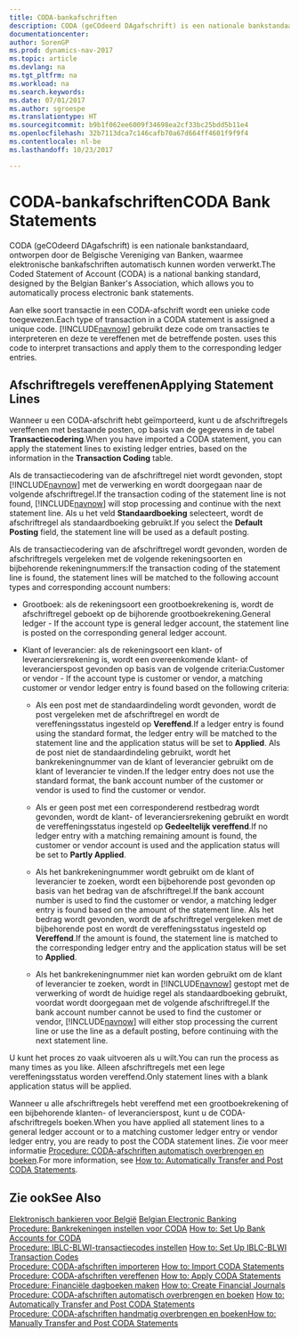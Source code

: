 ```yaml
---
title: CODA-bankafschriften
description: CODA (geCOdeerd DAgafschrift) is een nationale bankstandaard, ontworpen door de Belgische Vereniging van Banken, waarmee elektronische bankafschriften automatisch kunnen worden verwerkt.
documentationcenter: 
author: SorenGP
ms.prod: dynamics-nav-2017
ms.topic: article
ms.devlang: na
ms.tgt_pltfrm: na
ms.workload: na
ms.search.keywords: 
ms.date: 07/01/2017
ms.author: sgroespe
ms.translationtype: HT
ms.sourcegitcommit: b9b1f062ee6009f34698ea2cf33bc25bdd5b11e4
ms.openlocfilehash: 32b7113dca7c146cafb70a67d664ff4601f9f9f4
ms.contentlocale: nl-be
ms.lasthandoff: 10/23/2017

---
```

# <a name="coda-bank-statements"></a><span data-ttu-id="a85ce-103">CODA-bankafschriften</span><span class="sxs-lookup"><span data-stu-id="a85ce-103">CODA Bank Statements</span></span>
<span data-ttu-id="a85ce-104">CODA (geCOdeerd DAgafschrift) is een nationale bankstandaard, ontworpen door de Belgische Vereniging van Banken, waarmee elektronische bankafschriften automatisch kunnen worden verwerkt.</span><span class="sxs-lookup"><span data-stu-id="a85ce-104">The Coded Statement of Account (CODA) is a national banking standard, designed by the Belgian Banker's Association, which allows you to automatically process electronic bank statements.</span></span>  

<span data-ttu-id="a85ce-105">Aan elke soort transactie in een CODA-afschrift wordt een unieke code toegewezen.</span><span class="sxs-lookup"><span data-stu-id="a85ce-105">Each type of transaction in a CODA statement is assigned a unique code.</span></span> [!INCLUDE[navnow](../../includes/navnow_md.md)]<span data-ttu-id="a85ce-106"> gebruikt deze code om transacties te interpreteren en deze te vereffenen met de betreffende posten.</span><span class="sxs-lookup"><span data-stu-id="a85ce-106"> uses this code to interpret transactions and apply them to the corresponding ledger entries.</span></span>  

## <a name="applying-statement-lines"></a><span data-ttu-id="a85ce-107">Afschriftregels vereffenen</span><span class="sxs-lookup"><span data-stu-id="a85ce-107">Applying Statement Lines</span></span>  
<span data-ttu-id="a85ce-108">Wanneer u een CODA-afschrift hebt geïmporteerd, kunt u de afschriftregels vereffenen met bestaande posten, op basis van de gegevens in de tabel **Transactiecodering**.</span><span class="sxs-lookup"><span data-stu-id="a85ce-108">When you have imported a CODA statement, you can apply the statement lines to existing ledger entries, based on the information in the **Transaction Coding** table.</span></span>  

<span data-ttu-id="a85ce-109">Als de transactiecodering van de afschriftregel niet wordt gevonden, stopt [!INCLUDE[navnow](../../includes/navnow_md.md)] met de verwerking en wordt doorgegaan naar de volgende afschriftregel.</span><span class="sxs-lookup"><span data-stu-id="a85ce-109">If the transaction coding of the statement line is not found, [!INCLUDE[navnow](../../includes/navnow_md.md)] will stop processing and continue with the next statement line.</span></span> <span data-ttu-id="a85ce-110">Als u het veld **Standaardboeking** selecteert, wordt de afschriftregel als standaardboeking gebruikt.</span><span class="sxs-lookup"><span data-stu-id="a85ce-110">If you select the **Default Posting** field, the statement line will be used as a default posting.</span></span>  

<span data-ttu-id="a85ce-111">Als de transactiecodering van de afschriftregel wordt gevonden, worden de afschriftregels vergeleken met de volgende rekeningsoorten en bijbehorende rekeningnummers:</span><span class="sxs-lookup"><span data-stu-id="a85ce-111">If the transaction coding of the statement line is found, the statement lines will be matched to the following account types and corresponding account numbers:</span></span>  

- <span data-ttu-id="a85ce-112">Grootboek: als de rekeningsoort een grootboekrekening is, wordt de afschriftregel geboekt op de bijhorende grootboekrekening.</span><span class="sxs-lookup"><span data-stu-id="a85ce-112">General ledger - If the account type is general ledger account, the statement line is posted on the corresponding general ledger account.</span></span>  

- <span data-ttu-id="a85ce-113">Klant of leverancier: als de rekeningsoort een klant- of leveranciersrekening is, wordt een overeenkomende klant- of leverancierspost gevonden op basis van de volgende criteria:</span><span class="sxs-lookup"><span data-stu-id="a85ce-113">Customer or vendor - If the account type is customer or vendor, a matching customer or vendor ledger entry is found based on the following criteria:</span></span>  

    - <span data-ttu-id="a85ce-114">Als een post met de standaardindeling wordt gevonden, wordt de post vergeleken met de afschriftregel en wordt de vereffeningsstatus ingesteld op **Vereffend**.</span><span class="sxs-lookup"><span data-stu-id="a85ce-114">If a ledger entry is found using the standard format, the ledger entry will be matched to the statement line and the application status will be set to **Applied**.</span></span> <span data-ttu-id="a85ce-115">Als de post niet de standaardindeling gebruikt, wordt het bankrekeningnummer van de klant of leverancier gebruikt om de klant of leverancier te vinden.</span><span class="sxs-lookup"><span data-stu-id="a85ce-115">If the ledger entry does not use the standard format, the bank account number of the customer or vendor is used to find the customer or vendor.</span></span>  

    - <span data-ttu-id="a85ce-116">Als er geen post met een corresponderend restbedrag wordt gevonden, wordt de klant- of leveranciersrekening gebruikt en wordt de vereffeningsstatus ingesteld op **Gedeeltelijk vereffend**.</span><span class="sxs-lookup"><span data-stu-id="a85ce-116">If no ledger entry with a matching remaining amount is found, the customer or vendor account is used and the application status will be set to **Partly Applied**.</span></span>  

    - <span data-ttu-id="a85ce-117">Als het bankrekeningnummer wordt gebruikt om de klant of leverancier te zoeken, wordt een bijbehorende post gevonden op basis van het bedrag van de afschriftregel.</span><span class="sxs-lookup"><span data-stu-id="a85ce-117">If the bank account number is used to find the customer or vendor, a matching ledger entry is found based on the amount of the statement line.</span></span> <span data-ttu-id="a85ce-118">Als het bedrag wordt gevonden, wordt de afschriftregel vergeleken met de bijbehorende post en wordt de vereffeningsstatus ingesteld op **Vereffend**.</span><span class="sxs-lookup"><span data-stu-id="a85ce-118">If the amount is found, the statement line is matched to the corresponding ledger entry and the application status will be set to **Applied**.</span></span>  

    - <span data-ttu-id="a85ce-119">Als het bankrekeningnummer niet kan worden gebruikt om de klant of leverancier te zoeken, wordt in [!INCLUDE[navnow](../../includes/navnow_md.md)] gestopt met de verwerking of wordt de huidige regel als standaardboeking gebruikt, voordat wordt doorgegaan met de volgende afschriftregel.</span><span class="sxs-lookup"><span data-stu-id="a85ce-119">If the bank account number cannot be used to find the customer or vendor, [!INCLUDE[navnow](../../includes/navnow_md.md)] will either stop processing the current line or use the line as a default posting, before continuing with the next statement line.</span></span>  

<span data-ttu-id="a85ce-120">U kunt het proces zo vaak uitvoeren als u wilt.</span><span class="sxs-lookup"><span data-stu-id="a85ce-120">You can run the process as many times as you like.</span></span> <span data-ttu-id="a85ce-121">Alleen afschriftregels met een lege vereffeningsstatus worden vereffend.</span><span class="sxs-lookup"><span data-stu-id="a85ce-121">Only statement lines with a blank application status will be applied.</span></span>  

<span data-ttu-id="a85ce-122">Wanneer u alle afschriftregels hebt vereffend met een grootboekrekening of een bijbehorende klanten- of leverancierspost, kunt u de CODA-afschriftregels boeken.</span><span class="sxs-lookup"><span data-stu-id="a85ce-122">When you have applied all statement lines to a general ledger account or to a matching customer ledger entry or vendor ledger entry, you are ready to post the CODA statement lines.</span></span> <span data-ttu-id="a85ce-123">Zie voor meer informatie [Procedure: CODA-afschriften automatisch overbrengen en boeken](how-to-manually-transfer-and-post-coda-statements.md).</span><span class="sxs-lookup"><span data-stu-id="a85ce-123">For more information, see [How to: Automatically Transfer and Post CODA Statements](how-to-manually-transfer-and-post-coda-statements.md).</span></span>  

## <a name="see-also"></a><span data-ttu-id="a85ce-124">Zie ook</span><span class="sxs-lookup"><span data-stu-id="a85ce-124">See Also</span></span>  
 <span data-ttu-id="a85ce-125">[Elektronisch bankieren voor België](belgian-electronic-banking.md) </span><span class="sxs-lookup"><span data-stu-id="a85ce-125">[Belgian Electronic Banking](belgian-electronic-banking.md) </span></span>  
 <span data-ttu-id="a85ce-126">[Procedure: Bankrekeningen instellen voor CODA](how-to-set-up-bank-accounts-for-coda.md) </span><span class="sxs-lookup"><span data-stu-id="a85ce-126">[How to: Set Up Bank Accounts for CODA](how-to-set-up-bank-accounts-for-coda.md) </span></span>  
 <span data-ttu-id="a85ce-127">[Procedure: IBLC-BLWI-transactiecodes instellen](how-to-set-up-iblc-blwi-transaction-codes.md) </span><span class="sxs-lookup"><span data-stu-id="a85ce-127">[How to: Set Up IBLC-BLWI Transaction Codes](how-to-set-up-iblc-blwi-transaction-codes.md) </span></span>  
 <span data-ttu-id="a85ce-128">[Procedure: CODA-afschriften importeren](how-to-import-coda-statements.md) </span><span class="sxs-lookup"><span data-stu-id="a85ce-128">[How to: Import CODA Statements](how-to-import-coda-statements.md) </span></span>  
 <span data-ttu-id="a85ce-129">[Procedure: CODA-afschriften vereffenen](how-to-apply-coda-statements.md) </span><span class="sxs-lookup"><span data-stu-id="a85ce-129">[How to: Apply CODA Statements](how-to-apply-coda-statements.md) </span></span>  
 <span data-ttu-id="a85ce-130">[Procedure: Financiële dagboeken maken](how-to-create-financial-journals.md) </span><span class="sxs-lookup"><span data-stu-id="a85ce-130">[How to: Create Financial Journals](how-to-create-financial-journals.md) </span></span>  
 <span data-ttu-id="a85ce-131">[Procedure: CODA-afschriften automatisch overbrengen en boeken](how-to-automatically-transfer-and-post-coda-statements.md) </span><span class="sxs-lookup"><span data-stu-id="a85ce-131">[How to: Automatically Transfer and Post CODA Statements](how-to-automatically-transfer-and-post-coda-statements.md) </span></span>  
 [<span data-ttu-id="a85ce-132">Procedure: CODA-afschriften handmatig overbrengen en boeken</span><span class="sxs-lookup"><span data-stu-id="a85ce-132">How to: Manually Transfer and Post CODA Statements</span></span>](how-to-manually-transfer-and-post-coda-statements.md)

